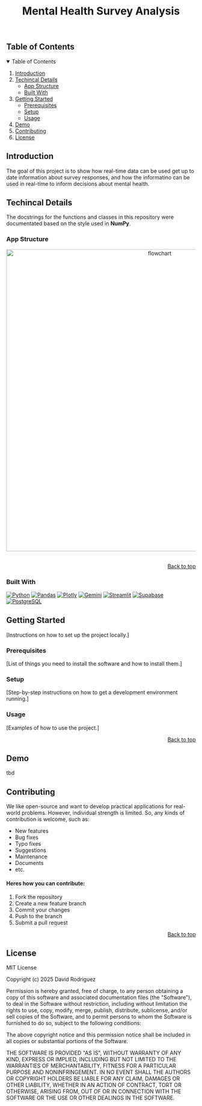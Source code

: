 <div align="center">
  <h1>Mental Health Survey Analysis</h1>
</div> <br>

## Table of Contents

<details open>
<summary>Table of Contents</summary>
<ol>
  <li><a href="#introduction">Introduction</a></li>
  <li><a href="#techincal-details">Techincal Details</a>
      <ul>
          <li><a href="#app-structure">App Structure</a></li>
          <li><a href="#built-with">Built With</a></li>
      </ul>
  </li>
  <li><a href="#getting-started">Getting Started</a>
      <ul>
          <li><a href="#prerequisites">Prerequisites</a></li>
          <li><a href="#setup">Setup</a></li>
          <li><a href="#usage">Usage</a></li>
      </ul>
  </li>
  <li><a href="#demo">Demo</a></li>
  <li><a href="#contributing">Contributing</a></li>
  <li><a href="#license">License</a></li>
</ol>
</details>

## Introduction

The goal of this project is to show how real-time data can be used get up to date information about survey responses, and how the informatino can be used in real-time to inform decisions about mental health.

## Techincal Details

The docstrings for the functions and classes in this repository were documentated based on the style used in **NumPy**.

### App Structure
<div align="center">
  <img src="./public/diagram.png" alt='flowchart' width=800>
</div> <br>
<p align="right"><a href="#readme-top">Back to top</a></p>

### Built With

[![Python][Python]][Python-url]
[![Pandas][Pandas]][Pandas-url]
[![Plotly][Plotly]][Plotly-url]
[![Gemini][Gemini]][Gemini-url]
[![Streamlit][Streamlit]][Streamlit-url]
[![Supabase][Supabase]][Supabase-url]
[![PostgreSQL][PostgreSQL]][PostgreSQL-url]

## Getting Started

[Instructions on how to set up the project locally.]

### Prerequisites

[List of things you need to install the software and how to install them.]

### Setup

[Step-by-step instructions on how to get a development environment running.]

### Usage

[Examples of how to use the project.]
<p align="right"><a href="#readme-top">Back to top</a></p>

## Demo

tbd

## Contributing
We like open-source and want to develop practical applications for real-world problems. However, individual strength is limited. So, any kinds of contribution is welcome, such as:
- New features
- Bug fixes
- Typo fixes
- Suggestions
- Maintenance
- Documents
- etc.

#### Heres how you can contribute:
1. Fork the repository
2. Create a new feature branch
3. Commit your changes 
4. Push to the branch 
5. Submit a pull request


<p align="right"><a href="#readme-top">Back to top</a></p>



## License

MIT License

Copyright (c) 2025 David Rodriguez

Permission is hereby granted, free of charge, to any person obtaining a copy
of this software and associated documentation files (the "Software"), to deal
in the Software without restriction, including without limitation the rights
to use, copy, modify, merge, publish, distribute, sublicense, and/or sell
copies of the Software, and to permit persons to whom the Software is
furnished to do so, subject to the following conditions:

The above copyright notice and this permission notice shall be included in all
copies or substantial portions of the Software.

THE SOFTWARE IS PROVIDED "AS IS", WITHOUT WARRANTY OF ANY KIND, EXPRESS OR
IMPLIED, INCLUDING BUT NOT LIMITED TO THE WARRANTIES OF MERCHANTABILITY,
FITNESS FOR A PARTICULAR PURPOSE AND NONINFRINGEMENT. IN NO EVENT SHALL THE
AUTHORS OR COPYRIGHT HOLDERS BE LIABLE FOR ANY CLAIM, DAMAGES OR OTHER
LIABILITY, WHETHER IN AN ACTION OF CONTRACT, TORT OR OTHERWISE, ARISING FROM,
OUT OF OR IN CONNECTION WITH THE SOFTWARE OR THE USE OR OTHER DEALINGS IN THE
SOFTWARE.


[Python]: https://img.shields.io/badge/python-FFDE57?style=for-the-badge&logo=python&logoColor=4584B6
[Python-url]: https://www.python.org/

[Pandas]: https://img.shields.io/badge/pandas-150458?style=for-the-badge&logo=pandas&logoColor=white
[Pandas-url]: https://pandas.pydata.org/

[Plotly]: https://img.shields.io/badge/Plotly-FF4E68?style=for-the-badge&logo=plotly&logoColor=white
[Plotly-url]: https://plotly.com/

[Gemini]: https://img.shields.io/badge/Google%20Gemini-886FBF?style=for-the-badge&logo=googlegemini&logoColor=fff
[Gemini-url]: https://gemini.google.com/app

[Streamlit]: https://img.shields.io/badge/Streamlit-262626?style=for-the-badge&logo=streamlit&logoColor=white
[Streamlit-url]: https://streamlit.io/

[Supabase]: https://img.shields.io/badge/Supabase-2E5B96?style=for-the-badge&logo=supabase&logoColor=white
[Supabase-url]: https://supabase.com/

[PostgreSQL]: https://img.shields.io/badge/PostgreSQL-316192?style=for-the-badge&logo=postgresql&logoColor=white
[PostgreSQL-url]: https://www.postgresql.org/